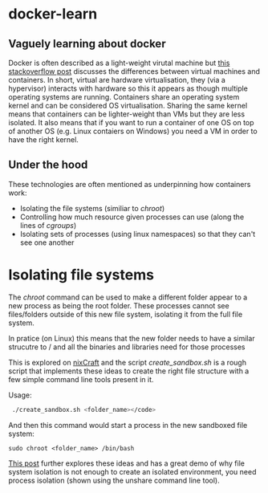 # docker-learn

## Vaguely learning about docker

Docker is often described as a light-weight virutal machine but [this stackoverflow post](https://stackoverflow.com/questions/16047306/how-is-docker-different-from-a-normal-virtual-machine) discusses the differences between virtual machines and containers. In short, virtual are hardware virtualisation, they (via a hypervisor) interacts with hardware so this it appears as though multiple operating systems are running. Containers share an operating system kernel and can be considered OS virtualisation. Sharing the same kernel means that containers can be lighter-weight than VMs but they are less isolated. It also means that if you want to run a container of one OS on top of another OS (e.g. Linux contaiers on Windows) you need a VM in order to have the right kernel. 

## Under the hood

These technologies are often mentioned as underpinning how containers work:
* Isolating the file systems (similiar to *chroot*)
* Controlling how much resource given processes can use (along the lines of *cgroups*) 
* Isolating sets of processes (using linux namespaces) so that they can't see one another

# Isolating file systems
The *chroot* command can be used to make a different folder appear to a new process as being the root folder. These processes cannot see files/folders outside of this new file system, isolating it from the full file system.

In pratice (on Linux) this means that the new folder needs to have a similar strucutre to / and all the binaries and libraries need for those processes

This is explored on [nixCraft](https://www.cyberciti.biz/faq/unix-linux-chroot-command-examples-usage-syntax/) and the script _create_sandbox.sh_ is a rough script that implements these ideas to create the right file structure with a few simple command line tools present in it.

Usage:
```bash
 ./create_sandbox.sh <folder_name></code>
 ```
 And then this command would start a process in the new sandboxed file system:
 ```
 sudo chroot <folder_name> /bin/bash
 ``` 

[This post](https://ericchiang.github.io/post/containers-from-scratch/) further explores these ideas and has a great demo of why file system isolation is not enough to create an isolated environment, you need process isolation (shown using the unshare command line tool).
